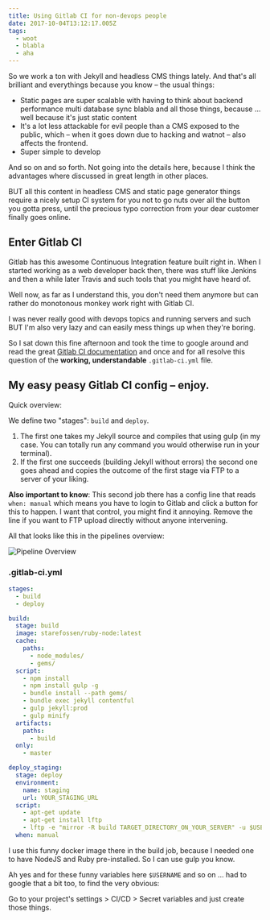 ```yaml
---
title: Using Gitlab CI for non-devops people
date: 2017-10-04T13:12:17.005Z
tags:
  - woot
  - blabla
  - aha
---
```

So we work a ton with Jekyll and headless CMS things lately. And that's all brilliant and everythings because you know – the usual things:

- Static pages are super scalable with having to think about backend performance multi database sync blabla and all those things, because … well because it's just static content
- It's a lot less attackable for evil people than a CMS exposed to the public, which – when it goes down due to hacking and watnot – also affects the frontend.
- Super simple to develop

And so on and so forth. Not going into the details here, because I think the advantages where discussed in great length in other places.

BUT all this content in headless CMS and static page generator things require a nicely setup CI system for you not to go nuts over all the button you gotta press, until the precious typo correction from your dear customer finally goes online.

## Enter Gitlab CI

Gitlab has this awesome Continuous Integration feature built right in. When I started working as a web developer back then, there was stuff like Jenkins and then a while later Travis and such tools that you might have heard of.

Well now, as far as I understand this, you don't need them anymore but can rather do monotonous monkey work right with Gitlab CI.

I was never really good with devops topics and running servers and such BUT I'm also very lazy and can easily mess things up when they're boring.

So I sat down this fine afternoon and took the time to google around and read the great [Gitlab CI documentation](https://docs.gitlab.com/ee/ci/yaml/README.html) and once and for all resolve this question of the **working, understandable** `.gitlab-ci.yml` file.

## My easy peasy Gitlab CI config – enjoy.

Quick overview:

We define two "stages": `build` and `deploy`.

1. The first one takes my Jekyll source and compiles that using gulp (in my case. You can totally run any command you would otherwise run in your terminal).
2. If the first one succeeds (building Jekyll without errors) the second one goes ahead and copies the outcome of the first stage via FTP to a server of your liking.

**Also important to know**: This second job there has a config line that reads `when: manual` which means you have to login to Gitlab and click a button for this to happen. I want that control, you might find it annoying. Remove the line if you want to FTP upload directly without anyone intervening.

All that looks like this in the pipelines overview:

![Pipeline Overview](/assets/gitlab-ci.png)

### .gitlab-ci.yml

```yaml
stages:
  - build
  - deploy

build:
  stage: build
  image: starefossen/ruby-node:latest
  cache:
    paths:
      - node_modules/
      - gems/
  script:
    - npm install
    - npm install gulp -g
    - bundle install --path gems/
    - bundle exec jekyll contentful
    - gulp jekyll:prod
    - gulp minify
  artifacts:
    paths:
      - build
  only:
    - master

deploy_staging:
  stage: deploy
  environment:
    name: staging
    url: YOUR_STAGING_URL
  script:
    - apt-get update
    - apt-get install lftp
    - lftp -e "mirror -R build TARGET_DIRECTORY_ON_YOUR_SERVER" -u $USERNAME,$PASSWORD $HOST
  when: manual
```

I use this funny docker image there in the build job, because I needed one to have NodeJS and Ruby pre-installed. So I can use gulp you know.

Ah yes and for these funny variables here `$USERNAME` and so on … had to google that a bit too, to find the very obvious:

Go to your project's settings > CI/CD > Secret variables and just create those things.
